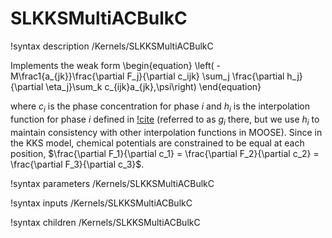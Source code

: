 # SLKKSMultiACBulkC

!syntax description /Kernels/SLKKSMultiACBulkC

Implements the weak form
\begin{equation}
\left( -M\frac1{a_{jk}}\frac{\partial F_j}{\partial c_ijk} \sum_j \frac{\partial h_j}{\partial \eta_j}\sum_k c_{ijk}a_{jk},\psi\right)
\end{equation}

where $c_i$ is the phase concentration for phase $i$ and $h_i$ is the interpolation
function for phase $i$ defined in [!cite](Folch05) (referred to as $g_i$ there, but we use $h_i$ to maintain consistency with other interpolation functions in MOOSE). Since in the KKS model, chemical potentials are constrained to be equal at each position, $\frac{\partial F_1}{\partial c_1} = \frac{\partial F_2}{\partial c_2} = \frac{\partial F_3}{\partial c_3}$.

!syntax parameters /Kernels/SLKKSMultiACBulkC

!syntax inputs /Kernels/SLKKSMultiACBulkC

!syntax children /Kernels/SLKKSMultiACBulkC
